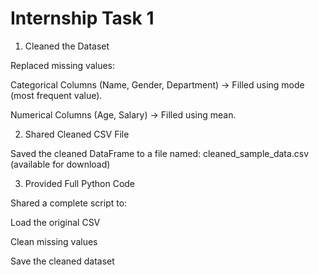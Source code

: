# Internship Task 1
1. Cleaned the Dataset

Replaced missing values:

Categorical Columns (Name, Gender, Department) → Filled using mode (most frequent value).

Numerical Columns (Age, Salary) → Filled using mean.

2. Shared Cleaned CSV File

Saved the cleaned DataFrame to a file named:
cleaned_sample_data.csv (available for download)

3. Provided Full Python Code

Shared a complete script to:

Load the original CSV

Clean missing values

Save the cleaned dataset
